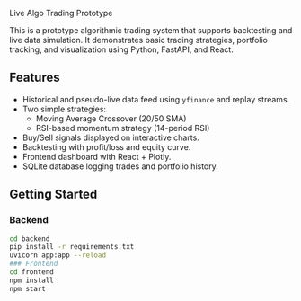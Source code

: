 Live Algo Trading Prototype

This is a prototype algorithmic trading system that supports backtesting and live data simulation. It demonstrates basic trading strategies, portfolio tracking, and visualization using Python, FastAPI, and React.

## Features
- Historical and pseudo-live data feed using `yfinance` and replay streams.
- Two simple strategies:
  - Moving Average Crossover (20/50 SMA)
  - RSI-based momentum strategy (14-period RSI)
- Buy/Sell signals displayed on interactive charts.
- Backtesting with profit/loss and equity curve.
- Frontend dashboard with React + Plotly.
- SQLite database logging trades and portfolio history.

## Getting Started

### Backend
```bash
cd backend
pip install -r requirements.txt
uvicorn app:app --reload 
### Frontend
cd frontend
npm install
npm start
